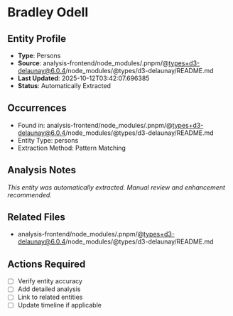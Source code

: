 # Bradley Odell

## Entity Profile
- **Type**: Persons
- **Source**: analysis-frontend/node_modules/.pnpm/@types+d3-delaunay@6.0.4/node_modules/@types/d3-delaunay/README.md
- **Last Updated**: 2025-10-12T03:42:07.696385
- **Status**: Automatically Extracted

## Occurrences
- Found in: analysis-frontend/node_modules/.pnpm/@types+d3-delaunay@6.0.4/node_modules/@types/d3-delaunay/README.md
- Entity Type: persons
- Extraction Method: Pattern Matching

## Analysis Notes
*This entity was automatically extracted. Manual review and enhancement recommended.*

## Related Files
- analysis-frontend/node_modules/.pnpm/@types+d3-delaunay@6.0.4/node_modules/@types/d3-delaunay/README.md

## Actions Required
- [ ] Verify entity accuracy
- [ ] Add detailed analysis
- [ ] Link to related entities
- [ ] Update timeline if applicable
